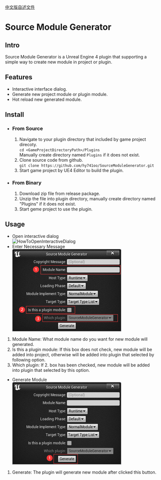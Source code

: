 [中文版自述文件](Docs/README/README_zh-CN.md)

# Source Module Generator  

## Intro  
Source Module Generator is a Unreal Engine 4 plugin that supporting a simple way to create new module in project or plugin.  

## Features  
- Interactive interface dialog.  
- Generate new project module or plugin module.  
- Hot reload new generated module.  

## Install  
- ### From Source  
  1. Navigate to your plugin directory that included by game project direcoty.  
    `cd <GameProjectDirectoryPath>/Plugins`  
    Manually create directory named `Plugins` if it does not exist.  
  2. Clone source code from github.  
    `git clone https://github.com/hy741oo/SourceModuleGenerator.git`  
  3. Start game project by UE4 Editor to build the plugin.  
- ### From Binary  
  1. Download zip file from release package.  
  2. Unzip the file into plugin directory, manually create directory named "Plugins" if it does not exist.  
  3. Start geme project to use the plugin.  

## Usage
-  Open interactive dialog  
  ![HowToOpenInteractiveDialog](Docs/Images/HowToOpenInteractiveDialog.gif)
-  Enter Necessary Message  
  ![EnterNecessaryMessage](Docs/Images/EnterNecessaryMessage.png)
  1. Module Name: What module name do you want for new module will generated.  
  2. Is this a plugin module: If this box does not check, new module will be added into project, otherwise will be added into plugin that selected by following option.  
  3. Which plugin: If 2. box has been checked, new module will be added into plugin that selected by this option.  
-  Generate Module  
  ![GenerateModule](Docs/Images/GenerateModule.png)  
  1. Generate: The plugin will generate new module after clicked this button.  

